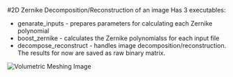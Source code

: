 #2D Zernike Decomposition/Reconstruction of an image
Has 3 executables:
- genarate_inputs - prepares parameters for calculating each Zernike polynomial
- boost_zernike - calculates the Zernike polynomialss for each input file
- decompose_reconstruct - handles image decomposition/reconstruction. The results for now are saved as raw binary matrix. 

![Volumetric Meshing Image](https://raw.githubusercontent.com/cbutakoff/tools/master/Pics/zernike2d.jpg)


